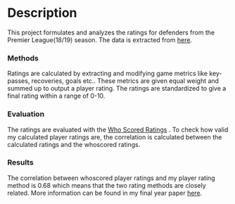 # Description
This project formulates and analyzes the ratings for defenders from the Premier League(18/19) season.
The data is extracted from [here](https://github.com/vaastav/Fantasy-Premier-League).

### Methods 
Ratings are calculated by extracting and modifying game metrics like key-passes, recoveries, goals etc.. These metrics are given equal weight and summed up to output a player rating. 
The ratings are standardized to give a final rating within a range of 0-10. 

### Evaluation
The ratings are evaluated with the [Who Scored Ratings](https://www.whoscored.com/Explanations) .
To check how valid my calculated player ratings are, the correlation is calculated between the calculated ratings and the whoscored ratings. 

### Results
The correlation between whoscored player ratings and my player rating method is 0.68 which means that the two rating methods are closely related. More information can be found in my final year paper [here](https://docs.google.com/document/d/1uximB8PYCJrTc2FQK19VJEl_H4emV4H15qRyUUM3LS8/edit?usp=sharing).



